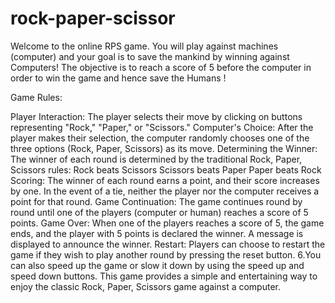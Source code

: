 # rock-paper-scissor

Welcome to the online RPS game.
You will play against machines (computer) and your goal is to save the mankind
by winning against Computers!
The objective is to reach a score of 5 before the computer in order to win the
game and hence save the Humans !

Game Rules:

Player Interaction: The player selects their move by clicking on buttons representing "Rock," "Paper," or "Scissors."
Computer's Choice: After the player makes their selection, the computer randomly chooses one of the three options (Rock, Paper, Scissors) as its move.
Determining the Winner: The winner of each round is determined by the traditional Rock, Paper, Scissors rules:
Rock beats Scissors
Scissors beats Paper
Paper beats Rock
Scoring: The winner of each round earns a point, and their score increases by one. In the event of a tie, neither the player nor the computer receives a point for that round.
Game Continuation: The game continues round by round until one of the players (computer or human) reaches a score of 5 points.
Game Over: When one of the players reaches a score of 5, the game ends, and the player with 5 points is declared the winner. A message is displayed to announce the winner.
Restart: Players can choose to restart the game if they wish to play another
round by pressing the reset button.
6.You can also speed up the game or slow it down by using the speed up and speed
down buttons.
This game provides a simple and entertaining way to enjoy the classic Rock, Paper, Scissors game against a computer.
